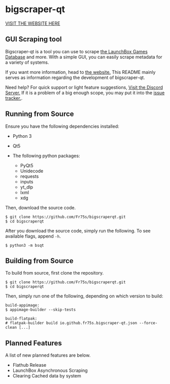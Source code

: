# bigscraper-qt

[VISIT THE WEBSITE HERE](https://fr75s.github.io/bigscraperqt/)

## GUI Scraping tool

Bigscraper-qt is a tool you can use to scrape [the LaunchBox Games Database](https://gamesdb.launchbox-app.com/) and more. With a simple GUI, you can easily scrape metadata for a variety of systems.

If you want more information, head to [the website.](https://fr75s.github.io/bigscraperqt/) This README mainly serves as information regarding the development of bigscraper-qt.

Need help? For quick support or light feature suggestions, [Visit the Discord Server.](https://discord.gg/DUAFMgrhAY) If it is a problem of a big enough scope, you may put it into the [issue tracker.](https://github.com/Fr75s/bigscraperqt/issues).

## Running from Source

Ensure you have the following dependencies installed:

- Python 3
- Qt5

- The following python packages:
	- PyQt5
	- Unidecode
	- requests
	- inputs
	- yt_dlp
	- lxml
	- xdg

Then, download the source code.

	$ git clone https://github.com/Fr75s/bigscraperqt.git
	$ cd bigscraperqt

After you download the source code, simply run the following. To see available flags, append `-h`.

	$ python3 -m bsqt


## Building from Source

To build from source, first clone the repository.

	$ git clone https://github.com/Fr75s/bigscraperqt.git
	$ cd bigscraperqt

Then, simply run one of the following, depending on which version to build:

	build-appimage:
	$ appimage-builder --skip-tests

	build-flatpak:
	# flatpak-builder build io.github.fr75s.bigscraper-qt.json --force-clean [...]

## Planned Features

A list of new planned features are below.

- Flathub Release
- LaunchBox Asynchronous Scraping
- Clearing Cached data by system
